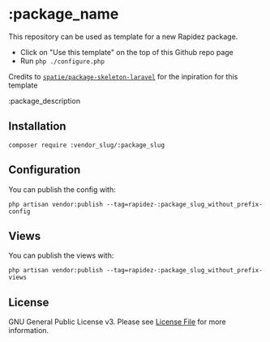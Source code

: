 # :package_name

<!--delete-->
This repository can be used as template for a new Rapidez package.

- Click on "Use this template" on the top of this Github repo page
- Run `php ./configure.php`

Credits to [`spatie/package-skeleton-laravel`](https://github.com/spatie/package-skeleton-laravel) for the inpiration for this template
<!--/delete-->
:package_description

## Installation

```
composer require :vendor_slug/:package_slug
```

## Configuration

You can publish the config with:
```
php artisan vendor:publish --tag=rapidez-:package_slug_without_prefix-config
```

## Views

You can publish the views with:
```
php artisan vendor:publish --tag=rapidez-:package_slug_without_prefix-views
```

## License

GNU General Public License v3. Please see [License File](LICENSE) for more information.
